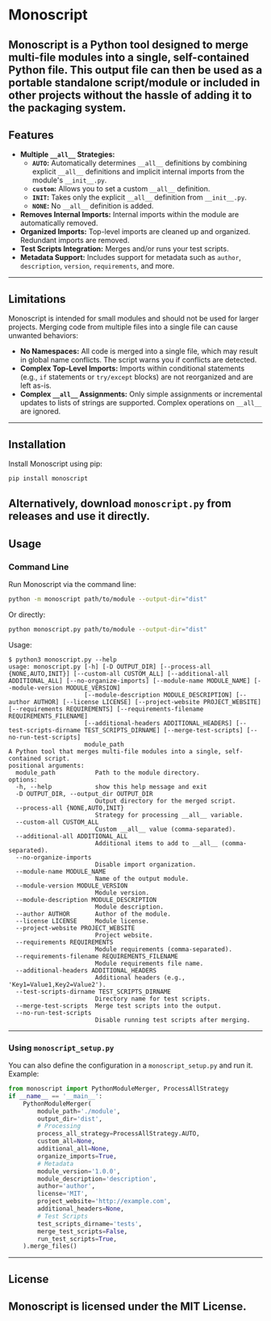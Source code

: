 # Monoscript
Monoscript is a Python tool designed to merge multi-file modules into a single, self-contained Python file. This output file can then be used as a portable standalone script/module or included in other projects without the hassle of adding it to the packaging system.
---
## Features
- **Multiple `__all__` Strategies:**
  - **`AUTO`:** Automatically determines `__all__` definitions by combining explicit `__all__` definitions and implicit internal imports from the module's `__init__.py`.
  - **`custom`:** Allows you to set a custom `__all__` definition.
  - **`INIT`:** Takes only the explicit `__all__` definition from `__init__.py`.
  - **`NONE`:** No `__all__` definition is added.
- **Removes Internal Imports:** Internal imports within the module are automatically removed.
- **Organized Imports:** Top-level imports are cleaned up and organized. Redundant imports are removed.
- **Test Scripts Integration:**  Merges and/or runs your test scripts.
- **Metadata Support:** Includes support for metadata such as `author`, `description`, `version`, `requirements`, and more.
---
## Limitations
Monoscript is intended for small modules and should not be used for larger projects. Merging code from multiple files into a single file can cause unwanted behaviors:
- **No Namespaces:** All code is merged into a single file, which may result in global name conflicts. The script warns you if conflicts are detected.
- **Complex Top-Level Imports:** Imports within conditional statements (e.g., `if` statements or `try/except` blocks) are not reorganized and are left as-is.
- **Complex `__all__` Assignments:** Only simple assignments or incremental updates to lists of strings are supported. Complex operations on `__all__` are ignored.
---
## Installation
Install Monoscript using pip:
```bash
pip install monoscript
```
Alternatively, download `monoscript.py` from releases and use it directly.
---
## Usage
### Command Line
Run Monoscript via the command line:
```bash
python -m monoscript path/to/module --output-dir="dist"
```
Or directly:
```bash
python monoscript.py path/to/module --output-dir="dist"
```
Usage:
```
$ python3 monoscript.py --help
usage: monoscript.py [-h] [-D OUTPUT_DIR] [--process-all {NONE,AUTO,INIT}] [--custom-all CUSTOM_ALL] [--additional-all ADDITIONAL_ALL] [--no-organize-imports] [--module-name MODULE_NAME] [--module-version MODULE_VERSION]
                     [--module-description MODULE_DESCRIPTION] [--author AUTHOR] [--license LICENSE] [--project-website PROJECT_WEBSITE] [--requirements REQUIREMENTS] [--requirements-filename REQUIREMENTS_FILENAME]
                     [--additional-headers ADDITIONAL_HEADERS] [--test-scripts-dirname TEST_SCRIPTS_DIRNAME] [--merge-test-scripts] [--no-run-test-scripts]
                     module_path
A Python tool that merges multi-file modules into a single, self-contained script.
positional arguments:
  module_path           Path to the module directory.
options:
  -h, --help            show this help message and exit
  -D OUTPUT_DIR, --output_dir OUTPUT_DIR
                        Output directory for the merged script.
  --process-all {NONE,AUTO,INIT}
                        Strategy for processing __all__ variable.
  --custom-all CUSTOM_ALL
                        Custom __all__ value (comma-separated).
  --additional-all ADDITIONAL_ALL
                        Additional items to add to __all__ (comma-separated).
  --no-organize-imports
                        Disable import organization.
  --module-name MODULE_NAME
                        Name of the output module.
  --module-version MODULE_VERSION
                        Module version.
  --module-description MODULE_DESCRIPTION
                        Module description.
  --author AUTHOR       Author of the module.
  --license LICENSE     Module license.
  --project-website PROJECT_WEBSITE
                        Project website.
  --requirements REQUIREMENTS
                        Module requirements (comma-separated).
  --requirements-filename REQUIREMENTS_FILENAME
                        Module requirements file name.
  --additional-headers ADDITIONAL_HEADERS
                        Additional headers (e.g., 'Key1=Value1,Key2=Value2').
  --test-scripts-dirname TEST_SCRIPTS_DIRNAME
                        Directory name for test scripts.
  --merge-test-scripts  Merge test scripts into the output.
  --no-run-test-scripts
                        Disable running test scripts after merging.
```
---
### Using `monoscript_setup.py`
You can also define the configuration in a `monoscript_setup.py` and run it. Example:
```python
from monoscript import PythonModuleMerger, ProcessAllStrategy
if __name__ == '__main__':
    PythonModuleMerger(
        module_path='./module',
        output_dir='dist',
        # Processing
        process_all_strategy=ProcessAllStrategy.AUTO,
        custom_all=None,
        additional_all=None,
        organize_imports=True,
        # Metadata
        module_version='1.0.0',
        module_description='description',
        author='author',
        license='MIT',
        project_website='http://example.com',
        additional_headers=None,
        # Test Scripts
        test_scripts_dirname='tests',
        merge_test_scripts=False,
        run_test_scripts=True,
    ).merge_files()
```
---
## License
Monoscript is licensed under the MIT License.
---
